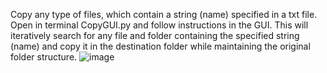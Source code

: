 Copy any type of files, which contain a string (name) specified in a txt file. 
Open in terminal CopyGUI.py and follow instructions in the GUI. This will iteratively search for any file and folder containing the specified string (name) and copy it in the destination folder while maintaining the original folder structure. 
![image](https://github.com/Aswendt-Lab/Tools/assets/32373094/cb9e123e-ee99-4306-a240-09beadba6411)
